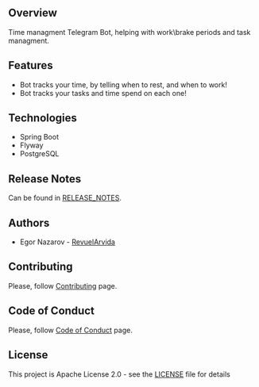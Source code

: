 ## Overview
Time managment Telegram Bot, helping with work\brake periods and task managment.

## Features
* Bot tracks your time, by telling when to rest, and when to work!
* Bot tracks your tasks and time spend on each one!


## Technologies
* Spring Boot
* Flyway
* PostgreSQL

## Release Notes
Can be found in [RELEASE_NOTES](RELEASE_NOTES.md).

## Authors
* Egor Nazarov - [RevuelArvida](https://github.com/RevuelArvida)

## Contributing
Please, follow [Contributing](CONTRIBUTING.md) page.

## Code of Conduct
Please, follow [Code of Conduct](CODE_OF_CONDUCT.md) page.

## License
This project is Apache License 2.0 - see the [LICENSE](LICENSE) file for details
